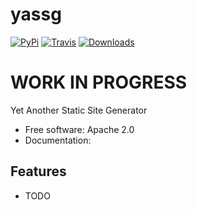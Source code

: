 
yassg
===============================

[![PyPi](https://badge.fury.io/py/yassg.png)](http://badge.fury.io/py/yassg)
[![Travis](https://travis-ci.org/aesptux/yassg.png?branch=master)](https://travis-ci.org/aesptux/yassg)
[![Downloads](https://pypip.in/d/yassg/badge.png)](https://crate.io/packages/yassg?version=latest)

WORK IN PROGRESS
===============================
Yet Another Static Site Generator

* Free software: Apache 2.0
* Documentation: 

Features
--------

* TODO
